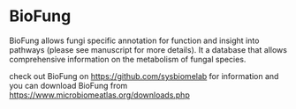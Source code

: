 # BioFung
BioFung allows fungi specific annotation for function and insight into pathways (please see manuscript for more details). It a database that allows comprehensive information on the metabolism of fungal species.

check out BioFung on https://github.com/sysbiomelab for information and you can download BioFung from https://www.microbiomeatlas.org/downloads.php

